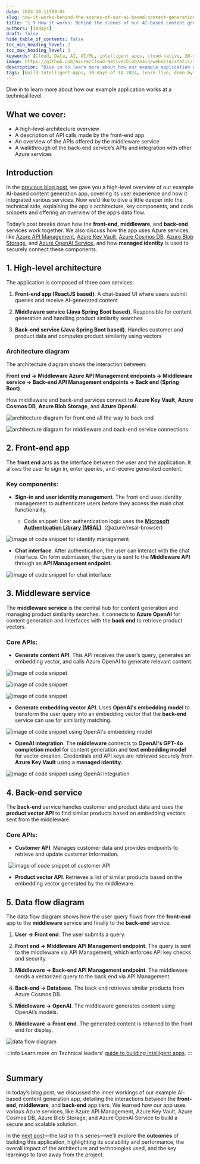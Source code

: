 ```yaml
---
date: 2024-10-11T09:04
slug: how-it-works-behind-the-scenes-of-our-ai-based-content-generation-app
title: "1.9 How it works: Behind the scenes of our AI-based content generation app"
authors: [30days]
draft: false
hide_table_of_contents: false
toc_min_heading_level: 2
toc_max_heading_level: 3
keywords: [Cloud, Data, AI, AI/ML, intelligent apps, cloud-native, 30-days-2024, 30-days, enterprise apps, digital experiences, app modernization, serverless, ai apps]
image: https://github.com/Azure/Cloud-Native/blob/main/website/static/img/ogImage.png
description: "Dive in to learn more about how our example application works at a technical level." 
tags: [Build-Intelligent-Apps, 30-days-of-IA-2024, learn-live, demo-bytes, community-gallery, azure-kubernetes-service, azure-functions, azure-openai, azure-container-apps, azure-cosmos-db, github-copilot, github-codespaces, github-actions]
---
```

<head>
<meta property="og:url" content="https://azure.github.io/cloud-native/30-days-of-ia-2024/how-it-works-behind-the-scenes-of-our-ai-based-content-generation-app"/> 
<meta property="og:type" content="website"/> 
<meta property="og:title" content="Build Intelligent Apps | AI Apps on Azure"/> 
<meta property="og:description" content="Join us on a learning journey to build intelligent apps on Azure. Read all about the upcoming #BuildIntelligentApps initiative on this post!"/>
<meta property="og:image" content="https://github.com/Azure/Cloud-Native/blob/main/website/static/img/ogImage.png"/> 
<meta name="twitter:url" content="https://azure.github.io/Cloud-Native/30-days-of-ia-2024/how-it-works-behind-the-scenes-of-our-ai-based-content-generation-app" /> 
<meta name="twitter:title" content="Build Intelligent Apps | AI Apps on Azure" /> 
<meta name="twitter:description" content="Join us on a learning journey to build intelligent apps on Azure. Read all about the upcoming #BuildIntelligentApps initiative on this post!" /> 
<meta name="twitter:image" content="https://azure.github.io/Cloud-Native/img/ogImage.png" /> 
<meta name="twitter:card" content="summary_large_image" /> 
<meta name="twitter:creator" content="@devanshidiaries" /> 
<link rel="canonical" href="https://azure.github.io/Cloud-Native/30-days-of-ia-2024/how-it-works-behind-the-scenes-of-our-ai-based-content-generation-app" /> 
</head> 

<!-- End METADATA --> 

Dive in to learn more about how our example application works at a technical level.   

## What we cover:

- A high-level architecture overview  
- A description of API calls made by the front-end app  
- An overview of the APIs offered by the middleware service  
- A walkthrough of the back-end service’s APIs and integration with other Azure services  

## Introduction

In the [previous blog post](https://azure.github.io/Cloud-Native/30-days-of-ia-2024/demo-our-ai-based-content-generation-app), we gave you a high-level overview of our example AI-based content generation app, covering its user experience and how it integrated various services. Now we’d like to dive a little deeper into the technical side, explaining the app's architecture, key components, and code snippets and offering an overview of the app’s data flow.   

Today’s post breaks down how the **front-end**, **middleware**, and **back-end** services work together. We also discuss how the app uses Azure services, like [Azure API Management](https://learn.microsoft.com/azure/api-management/api-management-key-concepts?ocid=biafy25h1_30daysofia_webpage_azuremktg), [Azure Key Vault](https://learn.microsoft.com/azure/key-vault/general/overview?ocid=biafy25h1_30daysofia_webpage_azuremktg), [Azure Cosmos DB](https://learn.microsoft.com/azure/cosmos-db/introduction?ocid=biafy25h1_30daysofia_webpage_azuremktg), [Azure Blob Storage](https://learn.microsoft.com/azure/storage/blobs/storage-blobs-introduction?ocid=biafy25h1_30daysofia_webpage_azuremktg), and [Azure OpenAI Service](https://learn.microsoft.com/azure/ai-services/openai/overview?ocid=biafy25h1_30daysofia_webpage_azuremktg), and how **managed identity** is used to securely connect these components.  

## 1. High-level architecture
The application is composed of three core services:

1. **Front-end app (ReactJS based)**. A chat-based UI where users submit queries and receive AI-generated content  

2. **Middleware service (Java Spring Boot based)**. Responsible for content generation and handling product similarity searches  

3. **Back-end service (Java Spring Boot based)**. Handles customer and product data and computes product similarity using vectors  

### Architecture diagram
The architecture diagram shows the interaction between:  

**Front end -> Middleware Azure API Management endpoints -> Middleware service -> Back-end API Management endpoints -> Back end (Spring Boot)**.

How middleware and back-end services connect to **Azure Key Vault**, **Azure Cosmos DB**, **Azure Blob Storage**, and **Azure OpenAI**.

![architecture diagram for front end all the way to back end](../../static/img/30-days-of-ia-2024/blogs/2024-10-17/1-9-2.png)

![architecture diagram for middleware and back-end service connections](../../static/img/30-days-of-ia-2024/blogs/2024-10-17/1-9-3.png)

## 2. Front-end app

The **front end** acts as the interface between the user and the application. It allows the user to sign in, enter queries, and receive generated content.  

### Key components:

- **Sign-in and user identity management**. The front end uses identity management to authenticate users before they access the main chat functionality.  

    - Code snippet: User authentication logic uses the [**Microsoft Authentication Library (MSAL)**](https://learn.microsoft.com/entra/identity-platform/msal-overview?ocid=biafy25h1_30daysofia_webpage_azuremktg). (@azure/msal-browser)  

![image of code snippet for identity management](../../static/img/30-days-of-ia-2024/blogs/2024-10-17/1-9-4.png)

- **Chat interface**. After authentication, the user can interact with the chat interface. On form submission, the query is sent to the **Middleware API** through an **API Management endpoint**.

![image of code snippet for chat interface](../../static/img/30-days-of-ia-2024/blogs/2024-10-17/1-9-5.png)

## 3. Middleware service 

The **middleware service** is the central hub for content generation and managing product similarity searches. It connects to **Azure OpenAI** for content generation and interfaces with the **back end** to retrieve product vectors.  

### Core APIs:

- **Generate content API**. This API receives the user’s query, generates an embedding vector, and calls Azure OpenAI to generate relevant content.  

 ![image of code snippet](../../static/img/30-days-of-ia-2024/blogs/2024-10-17/1-9-6.png)

 ![image of code snippet](../../static/img/30-days-of-ia-2024/blogs/2024-10-17/1-9-7.png)

 ![image of code snippet](../../static/img/30-days-of-ia-2024/blogs/2024-10-17/1-9-8.png)

- **Generate embedding vector API**. Uses **OpenAI's embedding model** to transform the user query into an embedding vector that the **back-end** service can use for similarity matching.  

![image of code snippet using OpenAI's embedding model](../../static/img/30-days-of-ia-2024/blogs/2024-10-17/1-9-9.png)

- **OpenAI integration**. The **middleware** connects to **OpenAI's GPT-4o completion model** for content generation and **text embedding model** for vector creation. Credentials and API keys are retrieved securely from **Azure Key Vault** using a **managed identity**.

![image of code snippet using OpenAI integration](../../static/img/30-days-of-ia-2024/blogs/2024-10-17/1-9-10.png)

## 4. Back-end service

The **back-end** service handles customer and product data and uses the **product vector API** to find similar products based on embedding vectors sent from the middleware.  

### Core APIs:

- **Customer API**. Manages customer data and provides endpoints to retrieve and update customer information.  

  ![image of code snippet of customer API](../../static/img/30-days-of-ia-2024/blogs/2024-10-17/1-9-11.png)

- **Product vector API**. Retrieves a list of similar products based on the embedding vector generated by the middleware.  

## 5. Data flow diagram
The data flow diagram shows how the user query flows from the **front-end** app to the **middleware** service and finally to the **back-end** service:  

1. **User -> Front end**. The user submits a query.  

2. **Front end -> Middleware API Management endpoint**. The query is sent to the middleware via API Management, which enforces API key checks and security.  

3. **Middleware -> Back-end API Management endpoint**. The middleware sends a vectorized query to the back end via API Management.  

4. **Back-end -> Database**. The back end retrieves similar products from Azure Cosmos DB.  

5. **Middleware -> OpenAI**. The middleware generates content using OpenAI’s models.  

6. **Middleware -> Front end**. The generated content is returned to the front end for display.  

![data flow diagram](../../static/img/30-days-of-ia-2024/blogs/2024-10-17/1-9-12.png)

:::info
 Learn more on Technical leaders’ [guide to building intelligent apps](https://aka.ms/AAI_TDMApps_Plan?ocid=biafy25h1_30daysofia_webpage_azuremktg). 
:::
  

## Summary

In today’s blog post, we discussed the inner workings of our example AI-based content generation app, detailing the interactions between the **front-end**, **middleware**, and **back-end** app tiers. We learned how our app uses various Azure services, like Azure API Management, Azure Key Vault, Azure Cosmos DB, Azure Blob Storage, and Azure OpenAI Service to build a secure and scalable solution.   

In the [next post](https://azure.github.io/Cloud-Native/30-days-of-ia-2024/closing-summary)—the last in this series—we'll explore the **outcomes** of building this application, highlighting its scalability and performance, the overall impact of the architecture and technologies used, and the key learnings to take away from the project.  
